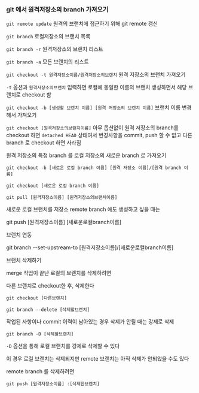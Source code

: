 ### git 에서 원격저장소의 branch 가져오기



`git remote update`  원격의 브랜치에 접근하기 위해 git remote 갱신



`git branch`  로컬저장소의 브랜치 목록

`git branch -r`  원격저장소의 브랜치 리스트

`git branch -a`  모든 브랜치의 리스트



`git checkout -t 원격저장소이름/원격저장소의브랜치`  원격 저장소의 브랜치 가져오기

`-t` 옵션과 `원격저장소의브랜치` 입력하면 로컬에 동일한 이름의 브랜치 생성하면서 해당 브랜치로 checkout 함

`git checkout -b [생성할 브랜치 이름] [원격 저장소의 브랜치 이름]`  브랜치 이름 변경해서 가져오기

`git checkout [원격저장소의브랜치이름]`  아무 옵션없이 원격 저장소의 branch를 checkout 하면 `detached HEAD` 상태여서 변경사항을 commit, push 할 수 없고 다른 branch 로 checkout 하면 사라짐



원격 저장소의 특정 branch 를 로컬 저장소의 새로운 branch 로 가져오기

`git checkout -b [새로운 로컬 branch 이름] [원격 저장소 이름]/[원격 branch 이름]`

`git checkout [새로운 로컬 branch 이름]`

 `git pull [원격저장소이름] [원격저장소의브랜치이름]`



새로운 로컬 브랜치를 저장소 remote branch 에도 생성하고 싶을 때는

git push [원격저장소이름] [새로운로컬branch이름]

브랜치 연동

git branch --set-upstream-to [원격저장소이름]/[새로운로컬branch이름]



브랜치 삭제하기

merge 작업이 끝난 로컬의 브랜치를 삭제하려면

다른 브랜치로 checkout한 후, 삭제한다

`git checkout [다른브랜치]`

`git branch --delete [삭제할브랜치]`

작업된 사항이나 commit 이력이 남아있는 경우 삭제가 안될 때는 강제로 삭제

`git branch -D [삭제할브랜치]`

`-D` 옵션을 통해 로컬 브랜치를 강제로 삭제할 수 있다

이 경우 로컬 브랜치는 삭제되지만 remote 브랜치는 아직 삭제가 안되었을 수도 있다

remote branch 를 삭제하려면

`git push [원격저장소이름] :[삭제한브랜치]`
